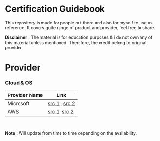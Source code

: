 # Certification Guidebook
This repository is made for people out there and also for myself to use as reference. It covers quite range of product and provider, feel free to share.

**Disclaimer** : The material is for education purposes & i do not own any of this material unless mentioned. Therefore, the credit belong to original provider.


# Provider
### Cloud & OS
| Provider Name | Link |
| ------------- | ---- |
| Microsoft     | [src 1](https://github.com/MicrosoftLearning) , [src 2](https://www.tutorialspoint.com/microsoft_azure/index.htm) |
| AWS           | [src 1](#), [src 2](https://github.com/ACloudGuru-Resources) |

<br>

**Note** : Will update from time to time depending on the availability.

